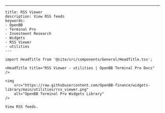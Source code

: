 ---
    title: RSS Viewer
    description: View RSS feeds
    keywords:
    - OpenBB
    - Terminal Pro
    - Investment Research
    - Widgets
    - RSS Viewer
    - utilities
    ---

    import HeadTitle from '@site/src/components/General/HeadTitle.tsx';

    <HeadTitle title="RSS Viewer - utilities | OpenBB Terminal Pro Docs" />

    <img
        src="https://raw.githubusercontent.com/OpenBB-finance/widgets-library/main/utilities/rss_viewer.png"
        alt="OpenBB Terminal Pro Widgets Library"
    />

    View RSS feeds.

    
    
